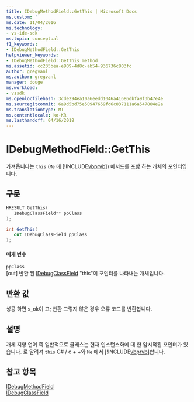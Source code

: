 ```yaml
---
title: IDebugMethodField::GetThis | Microsoft Docs
ms.custom: ''
ms.date: 11/04/2016
ms.technology:
- vs-ide-sdk
ms.topic: conceptual
f1_keywords:
- IDebugMethodField::GetThis
helpviewer_keywords:
- IDebugMethodField::GetThis method
ms.assetid: cc235bea-e909-4d8c-ab54-936736c803fc
author: gregvanl
ms.author: gregvanl
manager: douge
ms.workload:
- vssdk
ms.openlocfilehash: 3cde294ea10a6eedd1046a41686dbfa9f3b47e4e
ms.sourcegitcommit: 6a9d5bd75e50947659fd6c837111a6a547884e2a
ms.translationtype: MT
ms.contentlocale: ko-KR
ms.lasthandoff: 04/16/2018
---
```

# <a name="idebugmethodfieldgetthis"></a>IDebugMethodField::GetThis
가져옵니다는 `this` (`Me` 에 [!INCLUDE[vbprvb](../../../code-quality/includes/vbprvb_md.md)]) 메서드를 포함 하는 개체의 포인터입니다.  
  
## <a name="syntax"></a>구문  
  
```cpp  
HRESULT GetThis(   
   IDebugClassField** ppClass  
);  
```  
  
```csharp  
int GetThis(  
   out IDebugClassField ppClass  
);  
```  
  
#### <a name="parameters"></a>매개 변수  
 `ppClass`  
 [out] 반환 된 [IDebugClassField](../../../extensibility/debugger/reference/idebugclassfield.md) "this"이 포인터를 나타내는 개체입니다.  
  
## <a name="return-value"></a>반환 값  
 성공 하면 s_ok이 고; 반환 그렇지 않은 경우 오류 코드를 반환합니다.  
  
## <a name="remarks"></a>설명  
 개체 지향 언어 즉 일반적으로 클래스는 현재 인스턴스화에 대 한 암시적된 포인터가 있습니다. 로 알려져 `this` C# / c + +와 `Me` 에서 [!INCLUDE[vbprvb](../../../code-quality/includes/vbprvb_md.md)]합니다.  
  
## <a name="see-also"></a>참고 항목  
 [IDebugMethodField](../../../extensibility/debugger/reference/idebugmethodfield.md)   
 [IDebugClassField](../../../extensibility/debugger/reference/idebugclassfield.md)